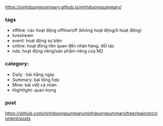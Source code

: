 https://ninhduongsummary.github.io/ninhduongsummary/



### tags
- offline: các hoạt động offline/off (không hoạt động/ít hoạt động)
- livestream
- event: hoạt động sự kiện
- online: hoạt đông liên quan đến nhãn hàng, đối tác 
- nds: hoạt động riêng/sản phẩm riêng của ND 


### category: 

- Daily : bài hằng ngày 
- Summary: bài tổng hợp
- Mine: bài viết cá nhân
- Hightlight: quan trọng

### post 

https://github.com/ninhduongsummary/ninhduongsummary/tree/main/src/content/posts




